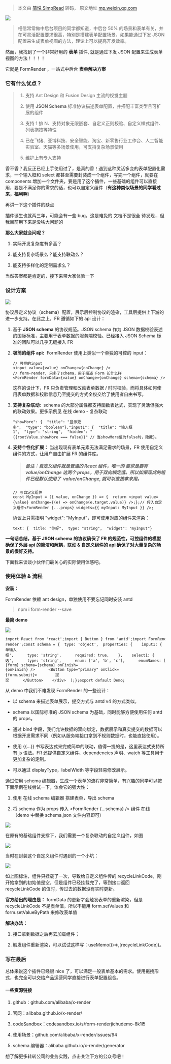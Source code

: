 > 本文由 [简悦 SimpRead](http://ksria.com/simpread/) 转码， 原文地址 [mp.weixin.qq.com](https://mp.weixin.qq.com/s/z4zEKR2DCRvRWKjcp8pZdQ)

![](https://mmbiz.qpic.cn/mmbiz_jpg/T81bAV0NNN8ADQBkKyDKKpfGulib7oG75lWa5sF2CfID9qB2nJHia7KKVbGXATqaib6libGZibHVUDC2kdMSrJUcEMA/640?wx_fmt=jpeg)  

> 相信常常做中后台项目的同学都知道，中后台 50% 的场景和表单有关，并在可灵活配置要求很高，特别是搭建表单配置场景，如果能通过下发 JSON 配置来生成表单视图的方法，理论上可以提高开发效率。

然而，我找到了一个非常好用的 **表单** 插件, 就是通过下发 JSON 配置来生成表单视图的方法！！！！

它就是 FormRender ，一站式中后台 **表单解决方案**

### 它有什么优点？

> 1.  支持 Ant Design 和 Fusion Design 主流的视觉主题
>     
> 2.  使用 **JSON Schema** 标准协议描述表单配置，并搭配丰富类型且可扩展的组件
>     
> 3.  支持 1 排 N、支持对象无限嵌套、自定义正则校验、自定义样式组件、列表拖拽等特性
>     
> 4.  已在飞猪、亚博科技、安全智能、淘宝、新零售行业工作台、人工智能实验室、天猫等多场景使用，可支持复杂场景使用
>     
> 5.  维护上有专人支持
>     

香不香？我反正已经上手使用过了，是真的香！遇到这种灵活多变的表单配置化需求，一个输入框和 select 都甚至需要封装成一个组件，写完一个组件，就要在 components 增加一个文件夹，要是用了这个插件，一些基础的组件可以直接用，要是不满足你的需求的话，也可以自定义组件（**有这种类似场景的同学看过来，福利啊**）

再讲一下这个插件的缺点

插件诞生也就两三年，可能会有一些 bug，这是难免的 文档不是很全 待发现... 但我目前用下来是没啥大问题的

**那么大家就会问呢？**

1.  实际开发复杂度有多高？
    
2.  能支持复杂场景么？能支持联动么？
    
3.  能支持多样化的定制需求么？
    

当然答案都是肯定的，接下来带大家体验一下

### 设计方案

![](https://mmbiz.qpic.cn/mmbiz_png/T81bAV0NNN8ADQBkKyDKKpfGulib7oG75Q5ZPtJCWYvURZrLFZBYbDfe70kVxAacevUZR2a9X29vruZRHibVibKhA/640?wx_fmt=png)

协议层定义协议（schema）配置，展示层控制协议的渲染，工具层提供上下游的进一步支持。在此之上，FR 遵循如下的 api 设计：

1.  基于 **JSON schema** 的协议规范。JSON schema 作为 JSON 数据校验表述的国际标准，主要用于表单数据的服务端校验。已经接入 JSON Schema 标准的团队可以几乎无缝接入 FR
    
2.  **极简的组件 api:**  FormRender 使用上类似一个单独的可控的 input：
    
    ```
    // 可控的input
    <input value={value} onChange={onChange} />
    // form-render, 只多了schema，用于描述 Form 长什么样
    <FormRender formData={value} onChange={onChange} schema={schema} />
    ```
    
    这样的设计下，FR 只负责管理和改动表单数据 / 时时校验，而将具体如何使用表单数据和校验信息乃至提交的方式全权交给了使用者自由书写。
    
3.  **支持复杂联动:**  schema 的大部分属性都支持函数表达式，实现了灵活但强大的联动效果。更多示例见 在线 demo - 复杂联动
    
    ```
    "showMore": {  "title": "显示更多",  "type": "boolean"},"input1": {  "title": "输入框1",  "type": "string",  "hidden": "{{rootValue.showMore === false}}" // 当showMore值为false时，隐藏}。
    ```
    
4.  **支持个性化扩展：** 当出现现有表单元素无法满足需求的场景，FR 使用自定义组件的方式，让用户自由扩展 FR 的组件库。
    
    > ##### 备注：自定义组件就是普通的 React 组件，唯一的 要求是要有 value/onChange 这两个 props，用于双向绑定值。所以如果现成的组件已经默认使用了  value/onChange, 就可以直接拿来用。
    
    ```
    // 写自定义组件const MyInput = ({ value, onChange }) => {  return <input value={value} onChange={(e) => onChange(e.target.value)} />;};// 传入自定义组件<FormRender {...props} widgets={{ myInput: MyInput }} />;
    ```
    
    协议上只需指明 "widget": "MyInput"，即可使用对应的组件来渲染：
    
    ```
    text: {  title: "你好",  type: "string",  "widget": "myInput"}
    ```
    

**一句话总结，基于 JSON schema 的协议确保了 FR 的规范性，可控组件的模型确保了外层 api 的简洁和解耦，联动 & 自定义组件的 api 确保了对大量复杂的场景的很好支持。**

下面我来谈谈小伙伴们最关心的实际使用体感吧。

### 使用体验 & 流程

**安装：**

FormRender 依赖 ant design，单独使用不要忘记同时安装 antd

> npm i form-render --save

**最简 demo**

![](https://mmbiz.qpic.cn/mmbiz_png/T81bAV0NNN8ADQBkKyDKKpfGulib7oG75j0tsRuL0N6yCEC5ICSwA1WpwukLjawBDvibnbGTqiava5hgEicIcI0HXA/640?wx_fmt=png)

```
import React from 'react';import { Button } from 'antd';import FormRender, { useForm } from 'form-render';const schema = {  type: 'object',  properties: {    input1: {      title: '简单输入框',      type: 'string',      required: true,    },    select1: {      title: '单选',      type: 'string',      enum: ['a', 'b', 'c'],      enumNames: ['早', '中', '晚'],    },  },};const Demo = () => {  const form = useForm();  const onFinish = (formData, errors) => {    console.log('formData:', formData, 'errors', errors);  };  return (    <div>      <FormRender form={form} schema={schema} onFinish={onFinish} />      <Button type="primary" onClick={form.submit}>        提交      </Button>    </div>  );};export default Demo;
```

从 demo 中我们不难发现 FormRender 的一些设计：

*   以 schema 来描述表单展示，提交方式与 antd v4 的方式类似。
    
*   schema 以国际标准的 JSON schema 为基础，同时能够方便使用任何 antd 的 props。
    
*   通过 bind 字段，我们允许数据的双向绑定，数据展示和真实提交的数据可以根据开发需求不同（例如从服务端接口拿到不规则数据时，也能直接使用）。
    
*   使用 {{...}} 书写表达式来完成简单的联动，值得一提的是，这里表达式支持所有 js 语法。FR 还提供自定义组件、dependencies 声明、watch 等工具用于更加复杂的定制。
    
*   可以通过 displayType，labelWidth 等字段轻易修改展示。
    

通过使用 schema 编辑器，生成一个表单的流程非常简单，有兴趣的同学可以按下面示例在线尝试一下，体会它的强大性：

1.  使用 在线 schema 编辑器 搭建表单，导出 schema
    
2.  将 schema 作为 props 传入 <FormRender {...schema} /> 组件 在线（demo 中替换 schema.json 文件内容即可）
    

![](https://mmbiz.qpic.cn/mmbiz_gif/T81bAV0NNN8ADQBkKyDKKpfGulib7oG75BbhGO2DtU0znr9JplnGSJyu4jSH5yibuibrLW64IzE0rHeQSU1EAnflA/640?wx_fmt=gif)

在原有的基础组件支撑下，我们需要一个复杂联动的自定义组件，如图

![](https://mmbiz.qpic.cn/mmbiz_png/T81bAV0NNN8ADQBkKyDKKpfGulib7oG758icmFpbjibMPpDg3WVWMatPhaalWA2qyBicNqldSWV9wf5vDrActWM2Ew/640?wx_fmt=png)

当时在封装这个自定义组件时遇到的一个小坑：

![](https://mmbiz.qpic.cn/mmbiz_png/T81bAV0NNN8ADQBkKyDKKpfGulib7oG75sTVxg89kicp8hS7lGTlQjeE7KErRJH1v36VUvWpgS8VsU67LD6xg3OA/640?wx_fmt=png)

如上图标注，组件只挂载了一次，导致给自定义组件传的 recycleLinkCode，刚开始拿到的初始值是空，但是组件已经挂载完了，等到接口返回 recycleLinkCode 的值时，传过去的数据没有实时更新。

**官方给出的理由是：** formData 的更新才会触发表单的重新渲染，但是 recycleLinkCode 不是表单值，所以不能用 form.setValues 和 form.setValueByPath 来修改表单值

**解决办法：**

1.  接口拿到数据之后再去加载组件；
    
2.  触发组件重新渲染，可以试试这样写：useMemo(()=>,[recycleLinkCode])。
    

### 写在最后

总体来说这个插件已经很 nice 了，可以满足一般表单基本的需求。使用拖拽形式，也完全可以交给产品运营同学直接进行表单配置组合。

#### 一些资源链接

1.  github：github.com/alibaba/x-render
    
2.  官网：alibaba.github.io/x-render/
    
3.  codeSandbox：codesandbox.io/s/form-renderjichudemo-8k1l5
    
4.  使用场景：github.com/alibaba/x-render/issues/94
    
5.  schema 编辑器：alibaba.github.io/x-render/generator
    

想了解更多转转公司的业务实践，点击关注下方的公众号吧！